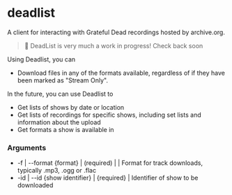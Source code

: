 # deadlist
A client for interacting with Grateful Dead recordings hosted by archive.org.

> 🚧 DeadList is very much a work in progress!
> Check back soon

Using Deadlist, you can
* Download files in any of the formats available, regardless of if they have been marked as "Stream Only".

In the future, you can use Deadlist to
* Get lists of shows by date or location
* Get lists of recordings for specific shows, including set lists and information about the upload
* Get formats a show is available in

### Arguments
* -f | --format {format} | (required) | | Format for track downloads, typically .mp3, .ogg or .flac
* -id | --id {show identifier} | {required} | Identifier of show to be downloaded
